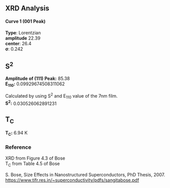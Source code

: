 ## XRD Analysis

#### Curve 1 (001 Peak)
**Type**: Lorentzian\
**amplitude** 22.39\
**center**: 26.4\
**σ**: 0.242



## S<sup>2</sup>

**Amplitude of (111) Peak:** 85.38\
**E<sub>110</sub>:** 0.09929674508311062


Calculated by using S<sup>2</sup> and E<sub>110</sub> value of the 7nm film.\
**S<sup>2</sup>:** 0.030526062891231



## T<sub>C</sub>
**T<sub>C</sub>:**  6.94 K


### Reference
XRD from Figure 4.3 of Bose\
T<sub>C</sub> from Table 4.5 of Bose


S. Bose, Size Effects in Nanostructured Superconductors, PhD Thesis, 2007.
https://www.tifr.res.in/~superconductivity/pdfs/sangitabose.pdf